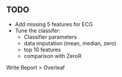 ## TODO
* Add missing 5 features for ECG
* Tune the classifer:
    * Classifier parameters
    * data imputation (mean, median, zero)
    * top 10 features 
    * comparison with ZeroR

Write Report > Overleaf
